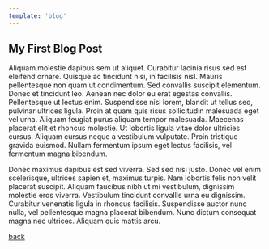 ```yaml
---
template: 'blog'
---
```


## My First Blog Post

Aliquam molestie dapibus sem ut aliquet. Curabitur lacinia risus sed est eleifend ornare. Quisque ac tincidunt nisi, in facilisis nisl. Mauris pellentesque non quam ut condimentum. Sed convallis suscipit elementum. Donec et tincidunt leo. Aenean nec dolor eu erat egestas convallis. Pellentesque ut lectus enim. Suspendisse nisi lorem, blandit ut tellus sed, pulvinar ultrices ligula. Proin at quam quis risus sollicitudin malesuada eget vel urna. Aliquam feugiat purus aliquam tempor malesuada. Maecenas placerat elit et rhoncus molestie. Ut lobortis ligula vitae dolor ultricies cursus. Aliquam cursus neque a vestibulum vulputate. Proin tristique gravida euismod. Nullam fermentum ipsum eget lectus facilisis, vel fermentum magna bibendum.

Donec maximus dapibus est sed viverra. Sed sed nisi justo. Donec vel enim scelerisque, ultrices sapien et, maximus turpis. Nam lobortis felis non velit placerat suscipit. Aliquam faucibus nibh ut mi vestibulum, dignissim molestie eros viverra. Vestibulum tincidunt convallis urna eu dignissim. Curabitur venenatis ligula in rhoncus facilisis. Suspendisse auctor nunc nulla, vel pellentesque magna placerat bibendum. Nunc dictum consequat magna nec ultrices. Aliquam quis mattis arcu.

[back](/)